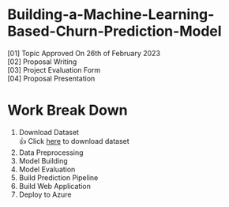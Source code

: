 # Building-a-Machine-Learning-Based-Churn-Prediction-Model
[01] Topic Approved On 26th of February 2023 <br>
[02] Proposal Writing <br>
[03] Project Evaluation Form <br>
[04] Proposal Presentation 

# Work Break Down

01. Download Dataset <br>
 👍 Click [here](https://drive.google.com/drive/folders/1EH69Volc3o5Uuc7tO6fQk5SJQtIOTXEF?usp=sharing) to download dataset
3. Data Preprocessing
4. Model Building
5. Model Evaluation
6. Build Prediction Pipeline
7. Build Web Application
8. Deploy to Azure
